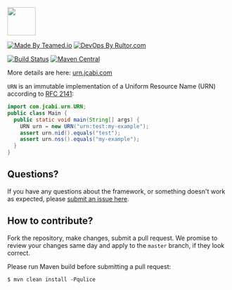 <img src="http://img.jcabi.com/logo-square.svg" width="64px" height="64px" />

[![Made By Teamed.io](http://img.teamed.io/btn.svg)](http://www.teamed.io)
[![DevOps By Rultor.com](http://www.rultor.com/b/jcabi/jcabi-urn)](http://www.rultor.com/p/jcabi/jcabi-urn)

[![Build Status](https://travis-ci.org/jcabi/jcabi-urn.svg?branch=master)](https://travis-ci.org/jcabi/jcabi-urn)
[![Maven Central](https://maven-badges.herokuapp.com/maven-central/com.jcabi/jcabi-urn/badge.svg)](https://maven-badges.herokuapp.com/maven-central/com.jcabi/jcabi-urn)

More details are here: [urn.jcabi.com](http://urn.jcabi.com/index.html)

`URN` is an immutable implementation of a Uniform Resource Name (URN)
according to [RFC 2141](http://tools.ietf.org/html/rfc2141):

```java
import com.jcabi.urn.URN;
public class Main {
  public static void main(String[] args) {
    URN urn = new URN("urn:test:my-example");
    assert urn.nid().equals("test");
    assert urn.nss().equals("my-example");
  }
}
```

## Questions?

If you have any questions about the framework, or something doesn't work as expected,
please [submit an issue here](https://github.com/yegor256/jcabi/issues/new).

## How to contribute?

Fork the repository, make changes, submit a pull request.
We promise to review your changes same day and apply to
the `master` branch, if they look correct.

Please run Maven build before submitting a pull request:

```
$ mvn clean install -Pqulice
```
